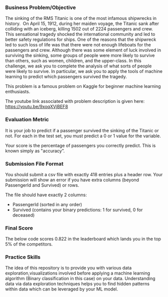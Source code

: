 ### Business Problem/Objective

The sinking of the RMS Titanic is one of the most infamous shipwrecks in history.  On April 15, 1912, during her maiden voyage, the Titanic sank after colliding with an iceberg, killing 1502 out of 2224 passengers and crew. This sensational tragedy shocked the international community and led to better safety regulations for ships.
One of the reasons that the shipwreck led to such loss of life was that there were not enough lifeboats for the passengers and crew. Although there was some element of luck involved in surviving the sinking, some groups of people were more likely to survive than others, such as women, children, and the upper-class.
In this challenge, we ask you to complete the analysis of what sorts of people were likely to survive. In particular, we ask you to apply the tools of machine learning to predict which passengers survived the tragedy.

This problem is a famous problem on Kaggle for beginner machine learning enthusiasts.

The youtube link associated with problem description is given here: https://youtu.be/9xoqXVjBEF8

### Evaluation Metric
It is your job to predict if a passenger survived the sinking of the Titanic or not. 
For each in the test set, you must predict a 0 or 1 value for the variable.

Your score is the percentage of passengers you correctly predict. This is known simply as "accuracy”.

### Submission File Format
You should submit a csv file with exactly 418 entries plus a header row. Your submission will show an error if you have extra columns (beyond PassengerId and Survived) or rows.

The file should have exactly 2 columns:

- PassengerId (sorted in any order)
- Survived (contains your binary predictions: 1 for survived, 0 for deceased)

### Final Score
The below code scores 0.822 in the leaderboard which lands you in the top 5% of the competitors.

### Practice Skills
The idea of this repository is to provide you with various data exploration,visualizations involved before applying a machine learning algorithm (Binary classification in this case) on your data. Understanding data via data exploration techniques helps you to find hidden patterns within data which can be leveraged by your ML model.
